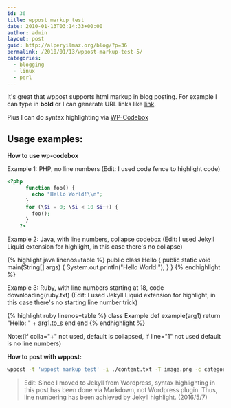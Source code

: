 ```yaml
---
id: 36
title: wppost markup test
date: 2010-01-13T03:14:33+00:00
author: admin
layout: post
guid: http://alperyilmaz.org/blog/?p=36
permalink: /2010/01/13/wppost-markup-test-5/
categories:
  - blogging
  - linux
  - perl
---
```

It's great that wppost supports html markup in blog posting. For example I can type in **bold** or I can generate URL links like [link](http://alperyilmaz.org).
  
Plus I can do syntax highlighting via [WP-Codebox](http://www.ericbess.com/ericblog/2008/03/03/wp-codebox/)

## Usage examples:

**How to use wp-codebox**
  
Example 1: PHP, no line numbers
(Edit: I used code fence to highlight code)

```php
<?php
      function foo() {
        echo "Hello World!\\n";
      }
      for (\$i = 0; \$i < 10 $i++) {
        foo();
      }
    ?>
```
Example 2: Java, with line numbers, collapse codebox
(Edit: I used Jekyll Liquid extension for highlight, in this case there's no collapse)

{% highlight java linenos=table %}
public class Hello {
      public static void main(String[] args) {
        System.out.println("Hello World!");
      }
    }
{% endhighlight %}

Example 3: Ruby, with line numbers starting at 18, code downloading(ruby.txt)
(Edit: I used Jekyll Liquid extension for highlight, in this case there's no starting line number trick)

{% highlight ruby linenos=table %}
class Example
      def example(arg1)
        return "Hello: " + arg1.to_s
      end
    end
{% endhighlight %}

Note:(if colla="+" not used, default is collapsed, if line="1" not used default is no line numbers)

**How to post with wppost:**

```bash
wppost -t 'wppost markup test' -i ./content.txt -T image.png -c category1,category2
```

> Edit: Since I moved to Jekyll from Wordpress, syntax highlighting in this post has been done via Markdown, not Wordpress plugin. Thus, line numbering has been achieved by Jekyll highlight. (2016/5/7)